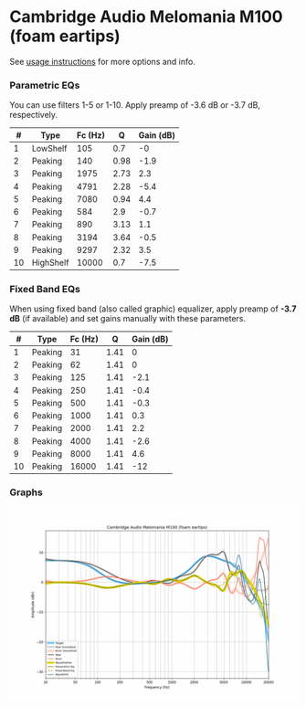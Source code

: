 # Cambridge Audio Melomania M100 (foam eartips)
See [usage instructions](https://github.com/jaakkopasanen/AutoEq#usage) for more options and info.

### Parametric EQs
You can use filters 1-5 or 1-10. Apply preamp of -3.6 dB or -3.7 dB, respectively.

|   # | Type      |   Fc (Hz) |    Q |   Gain (dB) |
|-----|-----------|-----------|------|-------------|
|   1 | LowShelf  |       105 | 0.7  |        -0   |
|   2 | Peaking   |       140 | 0.98 |        -1.9 |
|   3 | Peaking   |      1975 | 2.73 |         2.3 |
|   4 | Peaking   |      4791 | 2.28 |        -5.4 |
|   5 | Peaking   |      7080 | 0.94 |         4.4 |
|   6 | Peaking   |       584 | 2.9  |        -0.7 |
|   7 | Peaking   |       890 | 3.13 |         1.1 |
|   8 | Peaking   |      3194 | 3.64 |        -0.5 |
|   9 | Peaking   |      9297 | 2.32 |         3.5 |
|  10 | HighShelf |     10000 | 0.7  |        -7.5 |

### Fixed Band EQs
When using fixed band (also called graphic) equalizer, apply preamp of **-3.7 dB** (if available) and set gains manually with these parameters.

|   # | Type    |   Fc (Hz) |    Q |   Gain (dB) |
|-----|---------|-----------|------|-------------|
|   1 | Peaking |        31 | 1.41 |         0   |
|   2 | Peaking |        62 | 1.41 |         0   |
|   3 | Peaking |       125 | 1.41 |        -2.1 |
|   4 | Peaking |       250 | 1.41 |        -0.4 |
|   5 | Peaking |       500 | 1.41 |        -0.3 |
|   6 | Peaking |      1000 | 1.41 |         0.3 |
|   7 | Peaking |      2000 | 1.41 |         2.2 |
|   8 | Peaking |      4000 | 1.41 |        -2.6 |
|   9 | Peaking |      8000 | 1.41 |         4.6 |
|  10 | Peaking |     16000 | 1.41 |       -12   |

### Graphs
![](./Cambridge%20Audio%20Melomania%20M100%20(foam%20eartips).png)
